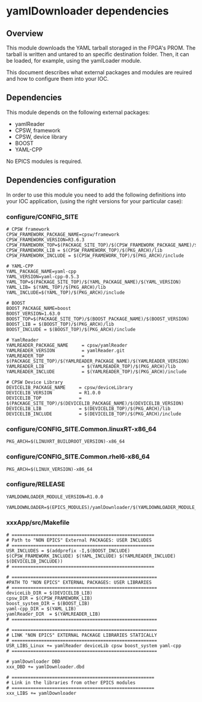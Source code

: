 # yamlDownloader dependencies

## Overview

This module downloads the YAML tarball storaged in the FPGA's PROM. The tarball is written and untared
to an specific destination folder. Then, it can be loaded, for example, using the yamlLoader module.

This document describes what external packages and modules are reuired and how to configure them into
your IOC.

## Dependencies

This module depends on the following external packages:
- yamlReader
- CPSW, framework
- CPSW, device library
- BOOST
- YAML-CPP

No EPICS modules is required.

## Dependencies configuration

In order to use this module you need to add the following definitions into your IOC application,
(using the right versions for your particular case):

### configure/CONFIG_SITE

```
# CPSW framework
CPSW_FRAMEWORK_PACKAGE_NAME=cpsw/framework
CPSW_FRAMEWORK_VERSION=R3.6.3
CPSW_FRAMEWORK_TOP=$(PACKAGE_SITE_TOP)/$(CPSW_FRAMEWORK_PACKAGE_NAME)/$(CPSW_FRAMEWORK_VERSION)
CPSW_FRAMEWORK_LIB = $(CPSW_FRAMEWORK_TOP)/$(PKG_ARCH)/lib
CPSW_FRAMEWORK_INCLUDE = $(CPSW_FRAMEWORK_TOP)/$(PKG_ARCH)/include

# YAML-CPP
YAML_PACKAGE_NAME=yaml-cpp
YAML_VERSION=yaml-cpp-0.5.3
YAML_TOP=$(PACKAGE_SITE_TOP)/$(YAML_PACKAGE_NAME)/$(YAML_VERSION)
YAML_LIB= $(YAML_TOP)/$(PKG_ARCH)/lib
YAML_INCLUDE=$(YAML_TOP)/$(PKG_ARCH)/include

# BOOST
BOOST_PACKAGE_NAME=boost
BOOST_VERSION=1.63.0
BOOST_TOP=$(PACKAGE_SITE_TOP)/$(BOOST_PACKAGE_NAME)/$(BOOST_VERSION)
BOOST_LIB = $(BOOST_TOP)/$(PKG_ARCH)/lib
BOOST_INCLUDE = $(BOOST_TOP)/$(PKG_ARCH)/include

# YamlReader
YAMLREADER_PACKAGE_NAME     = cpsw/yamlReader
YAMLREADER_VERSION          = yamlReader.git
YAMLREADER_TOP              = $(PACKAGE_SITE_TOP)/$(YAMLREADER_PACKAGE_NAME)/$(YAMLREADER_VERSION)
YAMLREADER_LIB              = $(YAMLREADER_TOP)/$(PKG_ARCH)/lib
YAMLREADER_INCLUDE          = $(YAMLREADER_TOP)/$(PKG_ARCH)/include

# CPSW Device Library
DEVICELIB_PACKAGE_NAME     = cpsw/deviceLibrary
DEVICELIB_VERSION          = R1.0.0
DEVICELIB_TOP              = $(PACKAGE_SITE_TOP)/$(DEVICELIB_PACKAGE_NAME)/$(DEVICELIB_VERSION)
DEVICELIB_LIB              = $(DEVICELIB_TOP)/$(PKG_ARCH)/lib
DEVICELIB_INCLUDE          = $(DEVICELIB_TOP)/$(PKG_ARCH)/include

```

### configure/CONFIG_SITE.Common.linuxRT-x86_64

```
PKG_ARCH=$(LINUXRT_BUILDROOT_VERSION)-x86_64
```

### configure/CONFIG_SITE.Common.rhel6-x86_64

```
PKG_ARCH=$(LINUX_VERSION)-x86_64
```

### configure/RELEASE

```
YAMLDOWNLOADER_MODULE_VERSION=R1.0.0

YAMLDOWNLOADER=$(EPICS_MODULES)/yamlDownloader/$(YAMLDOWNLOADER_MODULE_VERSION)
```

### xxxApp/src/Makefile

```
# =====================================================
# Path to "NON EPICS" External PACKAGES: USER INCLUDES
# =====================================================
USR_INCLUDES = $(addprefix -I,$(BOOST_INCLUDE) $(CPSW_FRAMEWORK_INCLUDE) $(YAML_INCLUDE) $(YAMLREADER_INCLUDE) $(DEVICELIB_INCLUDE))
# =====================================================

# ======================================================
#PATH TO "NON EPICS" EXTERNAL PACKAGES: USER LIBRARIES
# ======================================================
deviceLib_DIR = $(DEVICELIB_LIB)
cpsw_DIR = $(CPSW_FRAMEWORK_LIB)
boost_system_DIR = $(BOOST_LIB)
yaml-cpp_DIR = $(YAML_LIB)
yamlReader_DIR  = $(YAMLREADER_LIB)
# ======================================================

# ======================================================
# LINK "NON EPICS" EXTERNAL PACKAGE LIBRARIES STATICALLY
# ======================================================
USR_LIBS_Linux += yamlReader deviceLib cpsw boost_system yaml-cpp
# ======================================================

# yamlDownloader DBD
xxx_DBD += yamlDownloader.dbd

# =====================================================
# Link in the libraries from other EPICS modules
# =====================================================
xxx_LIBS += yamlDownloader
```